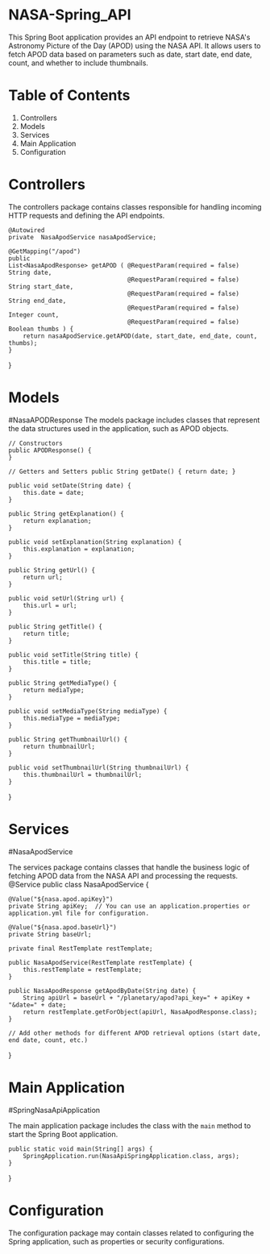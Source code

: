 # NASA-Spring_API
This Spring Boot application provides an API endpoint to retrieve NASA's Astronomy Picture of the Day (APOD) using the NASA API. It allows users to fetch APOD data based on parameters such as date, start date, end date, count, and whether to include thumbnails.

# Table of Contents
1. Controllers
2. Models
3. Services
4. Main Application
5. Configuration

# Controllers

The controllers package contains classes responsible for handling incoming HTTP requests and defining the API endpoints.

    @Autowired
    private  NasaApodService nasaApodService;

    @GetMapping("/apod")
    public
    List<NasaApodResponse> getAPOD ( @RequestParam(required = false) String date,
                                     @RequestParam(required = false) String start_date,
                                     @RequestParam(required = false) String end_date,
                                     @RequestParam(required = false) Integer count,
                                     @RequestParam(required = false) Boolean thumbs ) {
        return nasaApodService.getAPOD(date, start_date, end_date, count, thumbs);
    }
}


# Models

#NasaAPODResponse
The models package includes classes that represent the data structures used in the application, such as APOD objects.

	// Constructors
	public APODResponse() {
	}

	// Getters and Setters public String getDate() { return date; }

	public void setDate(String date) {
		this.date = date;
	}

	public String getExplanation() {
		return explanation;
	}

	public void setExplanation(String explanation) {
		this.explanation = explanation;
	}

	public String getUrl() {
		return url;
	}

	public void setUrl(String url) {
		this.url = url;
	}

	public String getTitle() {
		return title;
	}

	public void setTitle(String title) {
		this.title = title;
	}

	public String getMediaType() {
		return mediaType;
	}

	public void setMediaType(String mediaType) {
		this.mediaType = mediaType;
	}

	public String getThumbnailUrl() {
		return thumbnailUrl;
	}

	public void setThumbnailUrl(String thumbnailUrl) {
		this.thumbnailUrl = thumbnailUrl;
	}

}


# Services
#NasaApodService

The services package contains classes that handle the business logic of fetching APOD data from the NASA API and processing the requests.
@Service
public class NasaApodService {

    @Value("${nasa.apod.apiKey}")
    private String apiKey;  // You can use an application.properties or application.yml file for configuration.

    @Value("${nasa.apod.baseUrl}")
    private String baseUrl;

    private final RestTemplate restTemplate;

    public NasaApodService(RestTemplate restTemplate) {
        this.restTemplate = restTemplate;
    }

    public NasaApodResponse getApodByDate(String date) {
        String apiUrl = baseUrl + "/planetary/apod?api_key=" + apiKey + "&date=" + date;
        return restTemplate.getForObject(apiUrl, NasaApodResponse.class);
    }

    // Add other methods for different APOD retrieval options (start date, end date, count, etc.)
}

# Main Application
#SpringNasaApiApplication

The main application package includes the class with the `main` method to start the Spring Boot application.

	public static void main(String[] args) {
		SpringApplication.run(NasaApiSpringApplication.class, args);
	}

}

# Configuration

The configuration package may contain classes related to configuring the Spring application, such as properties or security configurations.

